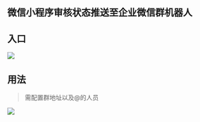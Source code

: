 
## 微信小程序审核状态推送至企业微信群机器人

## 入口
![](https://cdn.jsdelivr.net/gh/wingsheep/FigureBed@master/img/Snipaste_2024-06-20_19-44-14.png)

## 用法

> 需配置群地址以及@的人员

![](https://cdn.jsdelivr.net/gh/wingsheep/FigureBed@master/img/Snipaste_2024-06-20_19-42-42.png)
